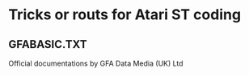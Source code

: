 # Tricks or routs for Atari ST coding

## GFABASIC.TXT
Official documentations by GFA Data Media (UK) Ltd
